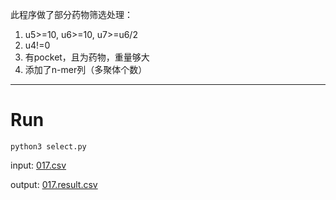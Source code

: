 此程序做了部分药物筛选处理：

1. u5>=10, u6>=10, u7>=u6/2
2. u4!=0
3. 有pocket，且为药物，重量够大
4. 添加了n-mer列（多聚体个数）

---

# Run

```
python3 select.py
```

input: [017.csv](017.csv)

output: [017.result.csv](017.result.csv)